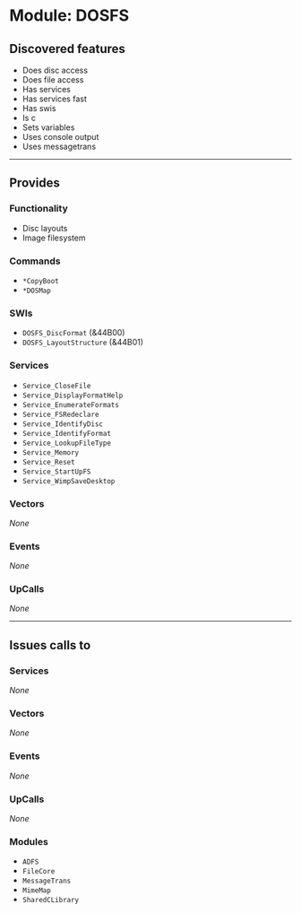 # Module: DOSFS

## Discovered features


* Does disc access
* Does file access
* Has services
* Has services fast
* Has swis
* Is c
* Sets variables
* Uses console output
* Uses messagetrans

---

## Provides

### Functionality


* Disc layouts
* Image filesystem

### Commands


* `*CopyBoot`
* `*DOSMap`


### SWIs


* `DOSFS_DiscFormat` (&44B00)
* `DOSFS_LayoutStructure` (&44B01)


### Services


* `Service_CloseFile`
* `Service_DisplayFormatHelp`
* `Service_EnumerateFormats`
* `Service_FSRedeclare`
* `Service_IdentifyDisc`
* `Service_IdentifyFormat`
* `Service_LookupFileType`
* `Service_Memory`
* `Service_Reset`
* `Service_StartUpFS`
* `Service_WimpSaveDesktop`


### Vectors


*None*


### Events


*None*


### UpCalls


*None*


---

## Issues calls to

### Services


*None*


### Vectors


*None*


### Events


*None*


### UpCalls


*None*


### Modules


* `ADFS`
* `FileCore`
* `MessageTrans`
* `MimeMap`
* `SharedCLibrary`


